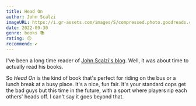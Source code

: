 ```yaml
---
title: Head On
author: John Scalzi
imageURL: https://i.gr-assets.com/images/S/compressed.photo.goodreads.com/books/1497994548l/35018901.jpg
date: 2022-09-30
genre: books 📚
rating: 😐
recommend: ✔️
---
```


I've been a long time reader of [John Scalzi's blog](https://whatever.scalzi.com/). Well, it was about time to actually read his books. 

So *Head On* is the kind of book that's perfect for riding on the bus or a lunch break at a busy place. It's a nice, fun fair. It's your standard cops get the bad guys but this time in the future, with a sport where players rip each others' heads off. I can't say it goes beyond that.